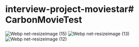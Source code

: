 # interview-project-moviestar# CarbonMovieTest

![Webp net-resizeimage (15)](https://user-images.githubusercontent.com/25069943/144899646-c6aade4a-d3cf-4827-a273-2cfadac23f41.png)
![Webp net-resizeimage (13)](https://user-images.githubusercontent.com/25069943/144900106-411a78ec-a20d-4317-a1c7-c36b23db11e8.png)
![Webp net-resizeimage (12)](https://user-images.githubusercontent.com/25069943/144900180-ec090fc3-2358-4db4-ba9d-aedebeab7047.png)
